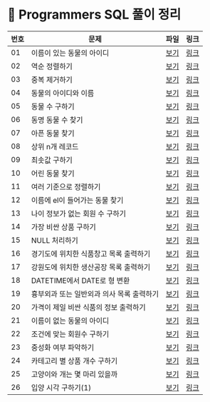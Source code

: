 # 📄 Programmers SQL 풀이 정리

| 번호 | 문제 | 파일 | 링크 |
|------|------|------|------|
| 01 | 이름이 있는 동물의 아이디 | [보기](./01_find_animal_names.sql) | [링크](https://school.programmers.co.kr/learn/courses/30/lessons/59407) |
| 02 | 역순 정렬하기 | [보기](./02_desc_ordering.sql) | [링크](https://school.programmers.co.kr/learn/courses/30/lessons/59035) |
| 03 | 중복 제거하기 | [보기](./03_remove_duplicate.sql) | [링크](https://school.programmers.co.kr/learn/courses/30/lessons/59408) |
| 04 | 동물의 아이디와 이름 | [보기](./04_animal_id_name.sql) | [링크](https://school.programmers.co.kr/learn/courses/30/lessons/59403) |
| 05 | 동물 수 구하기 | [보기](./05_animal_n.sql) | [링크](https://school.programmers.co.kr/learn/courses/30/lessons/59406) |
| 06 | 동명 동물 수 찾기 | [보기](./06_same_name_anls.sql) | [링크](https://school.programmers.co.kr/learn/courses/30/lessons/59403) |
| 07 | 아픈 동물 찾기 | [보기](./07_find_sick_animal.sql) | [링크](https://school.programmers.co.kr/learn/courses/30/lessons/59036) |
| 08 | 상위 n개 레코드 | [보기](./08_head_n.sql) | [링크](https://school.programmers.co.kr/learn/courses/30/lessons/59405) |
| 09 | 최솟값 구하기 | [보기](./09_find_minimum.sql) | [링크](https://school.programmers.co.kr/learn/courses/30/lessons/59038) |
| 10 | 어린 동물 찾기 | [보기](./10_find_young_animals.sql) | [링크](https://school.programmers.co.kr/learn/courses/30/lessons/59037) |
| 11 | 여러 기준으로 정렬하기 | [보기](./11_sorting_various.sql) | [링크](https://school.programmers.co.kr/learn/courses/30/lessons/59404) |
| 12 | 이름에 el이 들어가는 동물 찾기 | [보기](./12_find_name_in_el.sql) | [링크](https://school.programmers.co.kr/learn/courses/30/lessons/59047) |
| 13 | 나이 정보가 없는 회원 수 구하기 | [보기](./13_n_no_age.sql) | [링크](https://school.programmers.co.kr/learn/courses/30/lessons/131528) |
| 14 | 가장 비싼 상품 구하기 | [보기](./14_max_price.sql) | [링크](https://school.programmers.co.kr/learn/courses/30/lessons/131697) |
| 15 | NULL 처리하기 | [보기](./15_null_change.sql) | [링크](https://school.programmers.co.kr/learn/courses/30/lessons/59410) |
| 16 | 경기도에 위치한 식품창고 목록 출력하기 | [보기](./16_gyeonggi_warehouse.sql) | [링크](https://school.programmers.co.kr/learn/courses/30/lessons/131114) |
| 17 | 강원도에 위치한 생산공장 목록 출력하기 | [보기](./17_gangwon_factory.sql) | [링크](https://school.programmers.co.kr/learn/courses/30/lessons/131112) |
| 18 | DATETIME에서 DATE로 형 변환 | [보기](./18_datetime_to_date.sql) | [링크](https://school.programmers.co.kr/learn/courses/30/lessons/59414) |
| 19 | 흉부외과 또는 일반외과 의사 목록 출력하기 | [보기](./19_find_cs_gs_doctors.sql) | [링크](https://school.programmers.co.kr/learn/courses/30/lessons/132203) |
| 20 | 가격이 제일 비싼 식품의 정보 출력하기 | [보기](./20_find_max_price.sql) | [링크](https://school.programmers.co.kr/learn/courses/30/lessons/131115) |
| 21 | 이름이 없는 동물의 아이디 | [보기](./21_animal_id_noname.sql) | [링크](https://school.programmers.co.kr/learn/courses/30/lessons/59039) |
| 22 | 조건에 맞는 회원수 구하기 | [보기](./22_n_no_age.sql) | [링크](https://school.programmers.co.kr/learn/courses/30/lessons/131535) |
| 23 | 중성화 여부 파악하기 | [보기](./23_sex_upon_intake.sql) | [링크](https://school.programmers.co.kr/learn/courses/30/lessons/59409) |
| 24 | 카테고리 별 상품 개수 구하기 | [보기](./24_pr_per_category.sql) | [링크](https://school.programmers.co.kr/learn/courses/30/lessons/131529) |
| 25 | 고양이와 개는 몇 마리 있을까 | [보기](./25_n_catndog.sql) | [링크](https://school.programmers.co.kr/learn/courses/30/lessons/59040) |
| 26 | 입양 시각 구하기(1) | [보기](./26_find_adoption_time1.sql) | [링크](https://school.programmers.co.kr/learn/courses/30/lessons/59412) |



